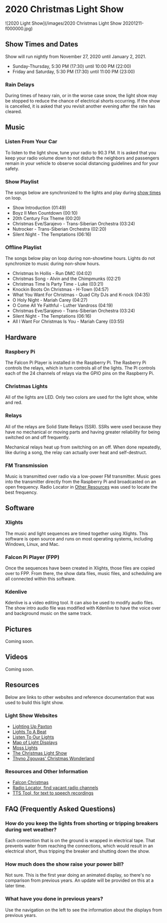 # 2020 Christmas Light Show

![2020 Light Show](/images/2020 Christmas Light Show 20201211-f000000.jpg)

## Show Times and Dates

Show will run nightly from November 27, 2020 until January 2, 2021.

* Sunday-Thursday, 5:30 PM (17:30) until 10:00 PM (22:00)
* Friday and Saturday, 5:30 PM (17:30) until 11:00 PM (23:00)

### Rain Delays

During times of heavy rain, or in the worse case snow, the light show may be stopped to reduce the
chance of electrical shorts occurring. If the show is cancelled, it is asked that you revisit
another evening after the rain has cleared.

## Music

### Listen From Your Car

To listen to the light show, tune your radio to 90.3 FM.
It is asked that you keep your radio volume down to not disturb the neighbors and 
passengers remain in your vehicle to observe social distancing guidelines and for your safety.

### Show Playlist

The songs below are synchronized to the lights and play during [show times](#show-times-and-dates) on loop.

* Show Introduction (01:49)
* Boyz II Men Countdown (00:10)
* 20th Century Fox Theme (00:20)
* Christmas Eve/Sarajevo - Trans-Siberian Orchestra (03:24)
* Nutrocker - Trans-Siberian Orchestra (02:20)
* Silent Night - The Temptations (06:16)

### Offline Playlist

The songs below play on loop during non-showtime hours. Lights do not synchronize to music during
non-show hours.

* Christmas In Hollis - Run DMC (04:02)
* Christmas Song - Alvin and the Chimpmunks (02:21)
* Christmas Time Is Party Time - Luke (03:21)
* Knockin Boots On Christmas - H-Town (04:57)
* What You Want For Christmas - Quad City DJs and K-nock (04:35)
* O Holy Night - Mariah Carey (04:27)
* O Come All Ye Faithful - Luther Vandross (04:19)
* Christmas Eve/Sarajevo - Trans-Siberian Orchestra (03:24)
* Silent Night - The Temptations (06:16)
* All I Want For Christmas Is You - Mariah Carey (03:55)

## Hardware

### Raspbery Pi

The Falcon Pi Player is installed in the Raspberry Pi. The Rasberry Pi controls the relays, which in turn
controls all of the lights. The Pi controls each of the 24 channels of relays via the GPIO pins on the
Raspberry Pi.

### Christmas Lights

All of the lights are LED. Only two colors are used for the light show, white and red.

### Relays

All of the relays are Solid State Relays (SSR). SSRs were used because they have no mechanical or moving
parts and having greater reliability for being switched on and off frequently. 

Mechanical relays heat up from switching on an off. When done repeatedly, like during a song, the relay can
actually over heat and self-destruct.

### FM Transmission

Music is transmitted over radio via a low-power FM transmitter. Music goes into the transmitter directly from
the Raspberry Pi and broadcasted on an open frequency. Radio Locator in
[Other Resources](#other-resources) was used to locate the best frequency.

## Software

### Xlights

The music and light sequences are timed together using Xlights. This software is open source
and runs on most operating systems, including Windows, Linux, and Mac.

### Falcon Pi Player (FPP)

Once the sequences have been created in Xlights, those files are copied over to FPP. From there, the
show data files, music files, and scheduling are all connected within this software.

### Kdenlive

Kdenlive is a video editing tool. It can also be used to modify audio files. The show intro audio file was
modified with Kdenlive to have the voice over and background music on the same track.

## Pictures

Coming soon. 

## Videos

Coming soon.

## Resources

Below are links to other websites and reference documentation that was used to build this light show.

### Light Show Websites

* <a href="http://www.lightinguppaxton.com/" target="_blank">Lighting Up Paxton</a>
* <a href="https://www.lightstoabeat.com" target="_blank">Lights To A Beat</a>
* <a href="https://sites.google.com/site/listentoourlights/home" target="_blank">Listen To Our Lights</a>
* <a href="https://www.zeemaps.com/map?group=3242152">Map of Light Displays</a>
* <a href="http://www.mosslights.com" target="_blank">Moss Lights</a>
* <a href="http://www.thechristmaslightshow.com/" target="_blank">The Christmas Light Show</a>
* <a href="https://tzchristmas.com" target="_blank">Thyno Zgouvas' Christmas Wonderland</a>

### Resources and Other Information

* <a href="http://www.falconchristmas.com" target="_blank">Falcon Christmas</a>
* <a href="https://radio-locator.com/cgi-bin/vacant" target="_blank">Radio Locator, find vacant radio channels</a>
* <a href="https://ttstool.com" target="_blank">TTS Tool, for text to speech recordings</a>

## FAQ (Frequently Asked Questions)

### How do you keep the lights from shorting or tripping breakers during wet weather?

Each connection that is on the ground is wrapped in electrical tape. That prevents water from
reaching the connections, which would result in an electrical short, thus tripping the breaker and
shutting down the show.

### How much does the show raise your power bill?

Not sure. This is the first year doing an animated display, so there's no comparison from previous years. 
An update will be provided on this at a later time.

### What have you done in previous years?

Use the navigation on the left to see the information about the displays from previous years.
